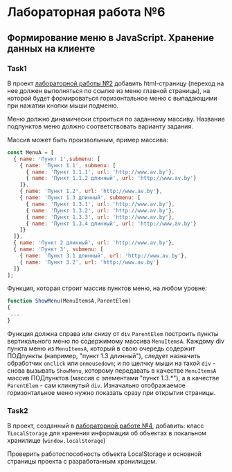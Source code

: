 # Лабораторная работа №6

## Формирование меню в JavaScript. Хранение данных на клиенте

### Task1

В проект [лабораторной работы №2](https://github.com/petrik33/BSU-Web-Development/tree/main/Lab%202.%20Table%20and%20Block%20Layout)
добавить html-страницу (переход на нее должен выполняться по ссылке из меню главной страницы), на которой будет
формироваться горизонтальное меню с выпадающими при нажатии кнопки мыши
подменю.

Меню должно динамически строиться по заданному массиву. Название подпунктов меню
должно соответствовать варианту задания.

Массив может быть произвольным, пример массива:

```js
const MenuA = [
  { name: 'Пункт 1',submenu: [
    { name: 'Пункт 1.1', submenu: [
      { name: 'Пункт 1.1.1', url: 'http://www.av.by'},
      { name: 'Пункт 1.1.2 длинный', url: 'http://www.av.by'}
    ]},
    { name: 'Пункт 1.2', url: 'http://www.av.by'},
    { name: 'Пункт 1.3 длинный', submenu: [
      { name: 'Пункт 1.3.1', url: 'http://www.av.by'},
      { name: 'Пункт 1.3.2', url: 'http://www.av.by'},
      { name: 'Пункт 1.3.3', url: 'http://www.av.by'},
      { name: 'Пункт 1.3.4 длинный', url: 'http://www.av.by'}
    ]}
  ]},
  { name: 'Пункт 2 длинный', url: 'http://www.av.by'},
  { name: 'Пункт 3', submenu: [
    { name: 'Пункт 3.1 длинный', url: 'http://www.av.by'},
    { name: 'Пункт 3.2', url: 'http://www.av.by'}
  ]}
];
```

Функция, которая строит массив пунктов меню, на любом уровне:

```js
function ShowMenu(MenuItemsA,ParentElem)
{
 ...
}
```

Функция должна справа или снизу от `div` `ParentElem` построить пункты вертикального
меню по содержимому массива `MenuItemsA`. Каждому div пункта меню из `MenuItemsA`,
который в свою очередь содержит ПОДпункты (например, "пункт 1.3 длинный"), следует
назначить обработчик `onclick` или `onmousedown`; и по щелчку мыши на такой `div` - снова
вызывать `ShowMenu`, которому передавать в качестве `MenuItemsA` массив ПОДпунктов
(массив с элементами "пункт 1.3.*"), а в качестве `ParentElem` - сам кликнутый `div`.
Изначально отображаемое горизонтальное меню нужно показать сразу при открытии
страницы.

### Task2

В проект, созданный в [лабораторной работе №4](https://github.com/petrik33/BSU-Web-Development/tree/main/Lab%204.%20OOP%20in%20JS), добавить:
класс `TLocalStorage` для хранения информации об объектах в локальном хранилище
(`window.localStorage`)

Проверить работоспособность объекта LocalStorage и основной страницы проекта с
разработанным хранилищем.
